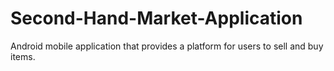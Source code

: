 # Second-Hand-Market-Application
Android mobile application that provides a platform for users to sell and buy items.
